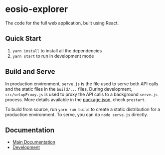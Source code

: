 # eosio-explorer
The code for the full web application, built using React.

## Quick Start
1. `yarn install` to install all the dependencies
2. `yarn start` to run in development mode

## Build and Serve
In production environment, `serve.js` is the file used to serve both API calls and the static files in the `build/...` files. During development, `src/setupProxy.js` is used to proxy the API calls to a background `serve.js` process. More details available in the [package.json](package.json), check `prestart`.

To build from source, run `yarn run build` to create a static distribution for a production environment. To serve, you can do `node serve.js` directly.

## Documentation

* [Main Documentation](./docs)
* [Development](./docs/development.md)
